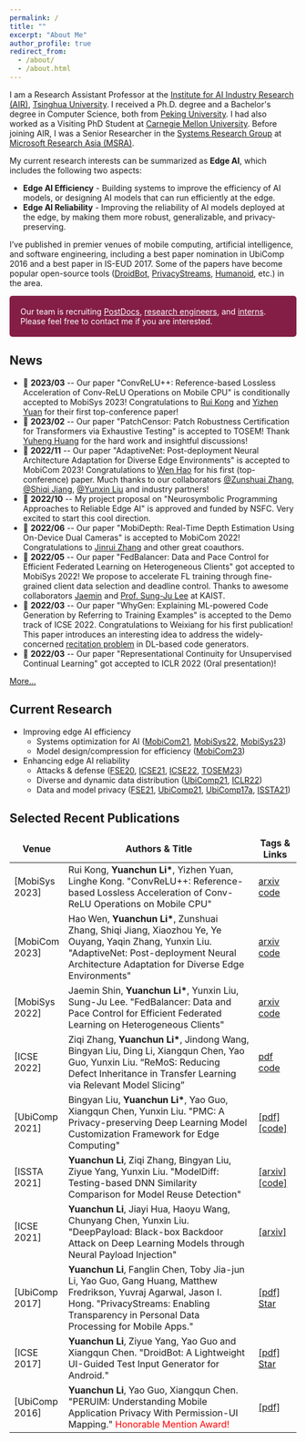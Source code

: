 ```yaml
---
permalink: /
title: ""
excerpt: "About Me"
author_profile: true
redirect_from: 
  - /about/
  - /about.html
---
```


I am a Research Assistant Professor at the [Institute for AI Industry Research (AIR)](http://air.tsinghua.edu.cn/), [Tsinghua University](https://www.tsinghua.edu.cn/en/index.htm). I received a Ph.D. degree and a Bachelor's degree in Computer Science, both from [Peking University](https://cs.pku.edu.cn/English/Home.htm). I had also worked as a Visiting PhD Student at [Carnegie Mellon University](https://hcii.cmu.edu/). Before joining AIR, I was a Senior Researcher in the [Systems Research Group](https://www.microsoft.com/en-us/research/group/systems-and-networking-research-group-asia/) at [Microsoft Research Asia (MSRA)](https://www.msra.cn/).

My current research interests can be summarized as **Edge AI**, which includes the following two aspects:
- **Edge AI Efficiency** - Building systems to improve the efficiency of AI models, or designing AI models that can run efficiently at the edge.
- **Edge AI Reliability** - Improving the reliability of AI models deployed at the edge, by making them more robust, generalizable, and privacy-preserving.

I’ve published in premier venues of mobile computing, artificial intelligence, and software engineering, including a best paper nomination in UbiComp 2016 and a best paper in IS-EUD 2017. Some of the papers have become popular open-source tools ([DroidBot](https://github.com/honeynet/droidbot/), [PrivacyStreams](https://github.com/PrivacyStreams/), [Humanoid](https://github.com/yzygitzh/Humanoid), etc.) in the area.

<p style="border-radius: 5px; border:5px; border-style:solid; border-color:#841E46; padding: 1em; background-color: #841E46; color: #FFFFFF">Our team is recruiting <a style="color: #FFFFFF" href='https://air.tsinghua.edu.cn/info/1029/1565.htm'>PostDocs</a>, <a style="color: #FFFFFF" href='https://air.tsinghua.edu.cn/info/1028/1566.htm'>research engineers</a>, and <a style="color: #FFFFFF" href='https://air.tsinghua.edu.cn/info/1030/1564.htm'>interns</a>. Please feel free to contact me if you are interested.</p>

## News

- 📢 **2023/03** -- Our paper "ConvReLU++: Reference-based Lossless Acceleration of Conv-ReLU Operations on Mobile CPU" is conditionally accepted to MobiSys 2023! Congratulations to [Rui Kong](#) and [Yizhen Yuan](#) for their first top-conference paper!
- 📢 **2023/02** -- Our paper "PatchCensor: Patch Robustness Certification for Transformers via Exhaustive Testing" is accepted to TOSEM! Thank [Yuheng Huang](https://scholar.google.com/citations?user=yXYsGnQAAAAJ) for the hard work and insightful discussions! 
- 📢 **2022/11** -- Our paper "AdaptiveNet: Post-deployment Neural Architecture Adaptation for Diverse Edge Environments" is accepted to MobiCom 2023! Congratulations to [Wen Hao](#) for his first (top-conference) paper. Much thanks to our collaborators [@Zunshuai Zhang](#), [@Shiqi Jiang](https://www.microsoft.com/en-us/research/people/shijiang/), [@Yunxin Liu](https://yunxinliu.github.io/) and industry partners!
- 📢 **2022/10** -- My project proposal on "Neurosymbolic Programming Approaches to Reliable Edge AI" is approved and funded by NSFC. Very excited to start this cool direction.
- 📢 **2022/06** -- Our paper "MobiDepth: Real-Time Depth Estimation Using On-Device Dual Cameras" is accepted to MobiCom 2022! Congratulations to [Jinrui Zhang](https://zjr.eis.mobi/) and other great coauthors.
- 📢 **2022/05** -- Our paper "FedBalancer: Data and Pace Control for Efficient Federated Learning on Heterogeneous Clients" got accepted to MobiSys 2022! We propose to accelerate FL training through fine-grained client data selection and deadline control. Thanks to awesome collaborators [Jaemin](https://jaemin-shin.github.io/) and [Prof. Sung-Ju Lee](https://jaemin-shin.github.io/) at KAIST.
- 📢 **2022/03** -- Our paper "WhyGen: Explaining ML-powered Code Generation by Referring to Training Examples" is accepted to the Demo track of ICSE 2022. Congratulations to Weixiang for his first publication! This paper introduces an interesting idea to address the widely-concerned [recitation problem](https://docs.github.com/ja/github/copilot/research-recitation) in DL-based code generators.
- 📢 **2022/03** -- Our paper "Representational Continuity for Unsupervised Continual Learning" got accepted to ICLR 2022 (Oral presentation)!

[More...](/news/)
    
## Current Research

<style>
table { border: none; }
table th { border: none; }
table td { border: none; }
table th:first-of-type {
    width: 15%;
}
table th:nth-of-type(2) {
    width: 70%;
}
table th:nth-of-type(3) {
    width: 15%;
}
</style>

<!-- CCF-A badge [![CCF-A](https://img.shields.io/badge/CCF-A-brightgreen.svg)](#) -->

- Improving edge AI efficiency
  - Systems optimization for AI ([MobiCom21](/publications/#MobiCom21), [MobiSys22](/publications/#MobiSys22), [MobiSys23](/publications/#MobiSys23)) 
  - Model design/compression for efficiency ([MobiCom23](/publications/#MobiCom23))
- Enhancing edge AI reliability
  - Attacks & defense ([FSE20](/publications/#FSE20), [ICSE21](/publications/#ICSE21), [ICSE22](/publications/#ICSE22), [TOSEM23](/publications/#TOSEM23))
  - Diverse and dynamic data distribution ([UbiComp21](/publications/#UbiComp21), [ICLR22](/publications/#ICLR22))
  - Data and model privacy ([FSE21](/publications/#FSE21), [UbiComp21](/publications/#UbiComp21), [UbiComp17a](/publications/#UbiComp17a), [ISSTA21](/publications/#ISSTA21))

## Selected Recent Publications

| Venue | Authors & Title | Tags & Links |
|----|----|----|
| [MobiSys 2023] | Rui Kong, **Yuanchun Li\***, Yizhen Yuan, Linghe Kong. "ConvReLU++: Reference-based Lossless Acceleration of Conv-ReLU Operations on Mobile CPU" | [arxiv]() [code]() |
| [MobiCom 2023] | Hao Wen, **Yuanchun Li\***, Zunshuai Zhang, Shiqi Jiang, Xiaozhou Ye, Ye Ouyang, Yaqin Zhang, Yunxin Liu. "AdaptiveNet: Post-deployment Neural Architecture Adaptation for Diverse Edge Environments" | [arxiv]() [code]() |
| [MobiSys 2022] | Jaemin Shin, **Yuanchun Li\***, Yunxin Liu, Sung-Ju Lee. "FedBalancer: Data and Pace Control for Efficient Federated Learning on Heterogeneous Clients" | [arxiv](https://arxiv.org/pdf/2201.01601.pdf) [code](https://github.com/jaemin-shin/FedBalancer) |
| [ICSE 2022] | Ziqi Zhang, **Yuanchun Li\***, Jindong Wang, Bingyan Liu, Ding Li, Xiangqun Chen, Yao Guo, Yunxin Liu. “ReMoS: Reducing Defect Inheritance in Transfer Learning via Relevant Model Slicing” | [pdf]({{site.baseurl}}/static/files/ICSE2022_ReMoS.pdf) [code](https://github.com/ziqi-zhang/ReMoS_artifact) |
| [UbiComp 2021]  | Bingyan Liu, **Yuanchun Li\***, Yao Guo, Xiangqun Chen, Yunxin Liu. "PMC: A Privacy-preserving Deep Learning Model Customization Framework for Edge Computing" | [[pdf]]({{site.baseurl}}/static/files/UbiComp2021_PMC.pdf) [[code]](https://github.com/ziqi-zhang/NNSlicer) |
| [ISSTA 2021] | **Yuanchun Li**, Ziqi Zhang, Bingyan Liu, Ziyue Yang, Yunxin Liu. "ModelDiff: Testing-based DNN Similarity Comparison for Model Reuse Detection" | [[arxiv]](https://arxiv.org/pdf/2106.08890.pdf) [[code]](https://github.com/ylimit/ModelDiff) |
| [ICSE 2021] | **Yuanchun Li**, Jiayi Hua, Haoyu Wang, Chunyang Chen, Yunxin Liu. "DeepPayload: Black-box Backdoor Attack on Deep Learning Models through Neural Payload Injection" | [[arxiv]](https://arxiv.org/pdf/2101.06896.pdf) |
| [UbiComp 2017] | **Yuanchun Li**, Fanglin Chen, Toby Jia-jun Li, Yao Guo, Gang Huang, Matthew Fredrikson, Yuvraj Agarwal, Jason I. Hong. "PrivacyStreams: Enabling Transparency in Personal Data Processing for Mobile Apps." | [[pdf]]({{site.baseurl}}/static/files/UbiComp2017_PrivacyStreams.pdf) <a class="github-button" href="https://github.com/PrivacyStreams/PrivacyStreams" data-show-count="true" aria-label="Star PrivacyStreams/PrivacyStreams on GitHub">Star</a> |
| [ICSE 2017] | **Yuanchun Li**, Ziyue Yang, Yao Guo and Xiangqun Chen. "DroidBot: A Lightweight UI-Guided Test Input Generator for Android." | [[pdf]]({{site.baseurl}}/static/files/ICSE2017_DroidBot.pdf) <a class="github-button" href="https://github.com/honeynet/droidbot" data-show-count="true" aria-label="Star honeynet/droidbot on GitHub">Star</a> |
| [UbiComp 2016] | **Yuanchun Li**, Yao Guo, Xiangqun Chen. "PERUIM: Understanding Mobile Application Privacy With Permission-UI Mapping." <span style="color:red">Honorable Mention Award!</span> | [[pdf]]({{site.baseurl}}/static/files/UbiComp2016_PERUIM.pdf) |


<script async defer src="https://buttons.github.io/buttons.js"></script>
